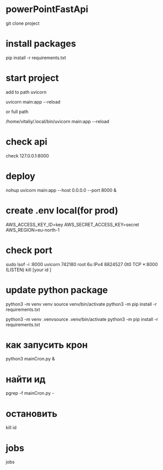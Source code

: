 # powerPointFastApi
git clone project

# install packages
pip install -r requirements.txt


# start project

add to path uvicorn 


uvicorn main:app --reload

or full path 

/home/vitaliy/.local/bin/uvicorn main:app --reload


# check api 
check 127.0.0.1:8000 

# deploy

nohup uvicorn main:app --host 0.0.0.0 --port 8000 &

# create .env local(for prod)
AWS_ACCESS_KEY_ID=key
AWS_SECRET_ACCESS_KEY=secret
AWS_REGION=eu-north-1

# check port
sudo lsof -i :8000
uvicorn 742180 root    6u  IPv4 8824527      0t0  TCP *:8000 (LISTEN)
kill [your id ]


# update python package
python3 -m venv venv
source venv/bin/activate
python3 -m pip install -r requirements.txt



python3 -m venv .venvsource .venv/bin/activate
python3 -m pip install -r requirements.txt


# как запусить крон 
python3 mainCron.py &
# найти ид
pgrep -f mainCron.py - 
# остановить 
kill id
# jobs
jobs